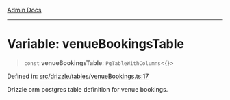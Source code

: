 [Admin Docs](/)

***

# Variable: venueBookingsTable

> `const` **venueBookingsTable**: `PgTableWithColumns`\<\{\}\>

Defined in: [src/drizzle/tables/venueBookings.ts:17](https://github.com/NishantSinghhhhh/talawa-api/blob/097322c0353ac6926bd36bdd4ea38c52c0dfde5d/src/drizzle/tables/venueBookings.ts#L17)

Drizzle orm postgres table definition for venue bookings.
